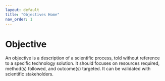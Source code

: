 ```yaml
---
layout: default
title: "Objectives Home"
nav_order: 1
---
```



# Objective

An objective is a description of a scientific process, told without reference to a specific technology solution.
It should focuses on resources required, method(s) followed, and outcome(s) targeted. It can be validated with scientific stakeholders.
